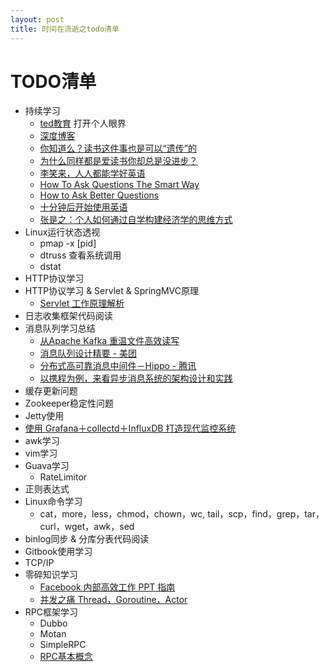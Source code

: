 ```yaml
---
layout: post
title: 时间在流逝之todo清单
---
```


# TODO清单

* 持续学习
	- [ted教育](http://ed.ted.com/) 打开个人眼界
	- [深度博客](http://www.geekonomics10000.com/about)
	- [你知道么？读书这件事也是可以“遗传”的](http://mp.weixin.qq.com/s?__biz=MzAwMDgyMTA3Mg==&mid=2650055816&idx=1&sn=8e19d40084e102a8a9743541ffa21504#rd)
	- [为什么同样都是爱读书你却总是没进步？](http://mp.weixin.qq.com/s?__biz=MzAxNzI4MTMwMw==&mid=2651629760&idx=1&sn=aeb63cdc3cfb261389ac750f58086606&scene=0#wechat_redirect)
	- [李笑来，人人都能学好英语](http://zhibimo.com/read/xiaolai/everyone-can-use-english/index.html)
	- [How To Ask Questions The Smart Way](http://www.catb.org/esr/faqs/smart-questions.html)
	- [How to Ask Better Questions](https://hbr.org/2009/05/real-leaders-ask.html)
	- [十分钟后开始使用英语](http://xiaolai.li/2016/06/11/makecs-appendix01/)
	- [张是之：个人如何通过自学构建经济学的思维方式](http://mp.weixin.qq.com/s?__biz=MzAxNzI4MTMwMw==&mid=2651630017&idx=1&sn=f8cd62f10f8fa04417d25754731a7b19#rd)
* Linux运行状态透视
	- pmap -x [pid]
	- dtruss 查看系统调用
	- dstat
* HTTP协议学习
* HTTP协议学习 & Servlet & SpringMVC原理
	- [Servlet 工作原理解析](http://www.ibm.com/developerworks/cn/java/j-lo-servlet/index.html)
* 日志收集框架代码阅读
* 消息队列学习总结
	- [从Apache Kafka 重温文件高效读写](http://calvin1978.blogcn.com/articles/kafkaio.html)
	- [消息队列设计精要 - 美团](http://tech.meituan.com/mq-design.html)
	- [分布式高可靠消息中间件－Hippo - 腾讯](http://data.qq.com/article?id=2670)
	- [以携程为例，来看异步消息系统的架构设计和实践](http://mp.weixin.qq.com/s?__biz=MzA5Nzc4OTA1Mw==&mid=409707580&idx=1&sn=1e19c67918411790e8433308a93c2214#rd)
* 缓存更新问题
* Zookeeper稳定性问题
* Jetty使用
* [使用 Grafana＋collectd＋InfluxDB 打造现代监控系统](http://www.vpsee.com/2015/03/a-modern-monitoring-system-built-with-grafana-collected-influxdb/)
* awk学习
* vim学习
* Guava学习
	- RateLimitor
* 正则表达式
* Linux命令学习
	- cat，more，less，chmod，chown，wc, tail，scp，find，grep，tar，curl，wget，awk，sed
* binlog同步 & 分库分表代码阅读
* Gitbook使用学习
* TCP/IP
* 零碎知识学习
	- [Facebook 内部高效工作 PPT 指南](http://www.oschina.net/news/65549/facebook-inner-ppt)
	- [并发之痛 Thread，Goroutine，Actor](http://weibo.com/ttarticle/p/show?id=2309403948698710187414)
* RPC框架学习
	- Dubbo
	- Motan
	- SimpleRPC
	- [RPC基本概念](http://www.zmannotes.com/index.php/2015/10/22/rpc/)
